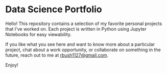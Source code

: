 # Data Science Portfolio

Hello!  This repository contains a selection of my favorite personal projects that I've worked on.  Each project is written in Python using Jupyter Notebooks for easy viewability.  

If you like what you see here and want to know more about a particular project, chat about a work opportunity, or collaborate on something in the future, reach out to me at [rbush1127@gmail.com](rbush1127@gmail.com).

Enjoy!
